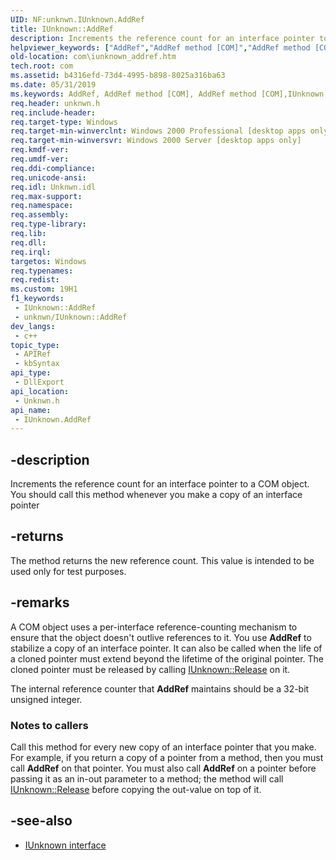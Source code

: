 ```yaml
---
UID: NF:unknwn.IUnknown.AddRef
title: IUnknown::AddRef
description: Increments the reference count for an interface pointer to a COM object. You should call this method whenever you make a copy of an interface pointer.
helpviewer_keywords: ["AddRef","AddRef method [COM]","AddRef method [COM]","IUnknown interface","IUnknown interface [COM]","AddRef method","IUnknown.AddRef","IUnknown::AddRef","_com_iunknown_addref","com.iunknown_addref","unknwn/IUnknown::AddRef"]
old-location: com\iunknown_addref.htm
tech.root: com
ms.assetid: b4316efd-73d4-4995-b898-8025a316ba63
ms.date: 05/31/2019
ms.keywords: AddRef, AddRef method [COM], AddRef method [COM],IUnknown interface, IUnknown interface [COM],AddRef method, IUnknown.AddRef, IUnknown::AddRef, _com_iunknown_addref, com.iunknown_addref, unknwn/IUnknown::AddRef
req.header: unknwn.h
req.include-header: 
req.target-type: Windows
req.target-min-winverclnt: Windows 2000 Professional [desktop apps only]
req.target-min-winversvr: Windows 2000 Server [desktop apps only]
req.kmdf-ver: 
req.umdf-ver: 
req.ddi-compliance: 
req.unicode-ansi: 
req.idl: Unknwn.idl
req.max-support: 
req.namespace: 
req.assembly: 
req.type-library: 
req.lib: 
req.dll: 
req.irql: 
targetos: Windows
req.typenames: 
req.redist: 
ms.custom: 19H1
f1_keywords:
 - IUnknown::AddRef
 - unknwn/IUnknown::AddRef
dev_langs:
 - c++
topic_type:
 - APIRef
 - kbSyntax
api_type:
 - DllExport
api_location:
 - Unknwn.h
api_name:
 - IUnknown.AddRef
---
```


## -description

Increments the reference count for an interface pointer to a COM object. You should call this method whenever you make a copy of an interface pointer



## -returns

The method returns the new reference count. This value is intended to be used only for test purposes.

## -remarks

A COM object uses a per-interface reference-counting mechanism to ensure that the object doesn't outlive references to it. You use **AddRef** to stabilize a copy of an interface pointer. It can also be called when the life of a cloned pointer must extend beyond the lifetime of the original pointer. The cloned pointer must be released by calling [IUnknown::Release](/windows/desktop/api/unknwn/nf-unknwn-iunknown-queryinterface(refiid_void)) on it.

The internal reference counter that **AddRef** maintains should be a 32-bit unsigned integer.

### Notes to callers

Call this method for every new copy of an interface pointer that you make. For example, if you return a copy of a pointer from a method, then you must call **AddRef** on that pointer. You must also call **AddRef** on a pointer before passing it as an in-out parameter to a method; the method will call [IUnknown::Release](/windows/desktop/api/unknwn/nf-unknwn-iunknown-queryinterface(refiid_void)) before copying the out-value on top of it.

## -see-also

* [IUnknown interface](/windows/desktop/api/unknwn/nn-unknwn-iunknown)

